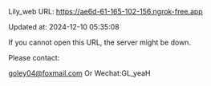 Lily_web URL: https://ae6d-61-165-102-156.ngrok-free.app

Updated at: 2024-12-10 05:35:08

If you cannot open this URL, the server might be down.

Please contact: 

goley04@foxmail.com Or Wechat:GL_yeaH